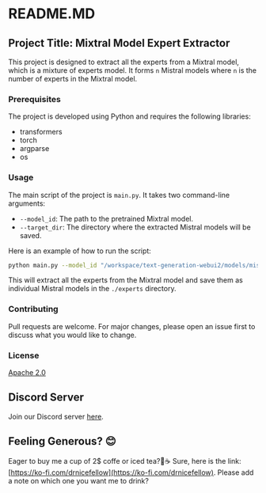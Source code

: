 # README.MD

## Project Title: Mixtral Model Expert Extractor

This project is designed to extract all the experts from a Mixtral model, which is a mixture of experts model. It forms `n` Mistral models where `n` is the number of experts in the Mixtral model.

### Prerequisites

The project is developed using Python and requires the following libraries:

- transformers
- torch
- argparse
- os


### Usage

The main script of the project is `main.py`. It takes two command-line arguments:

- `--model_id`: The path to the pretrained Mixtral model.
- `--target_dir`: The directory where the extracted Mistral models will be saved.

Here is an example of how to run the script:

```bash
python main.py --model_id "/workspace/text-generation-webui2/models/mistralai_Mixtral-8x7B-Instruct-v0.1" --target_dir "./experts"
```

This will extract all the experts from the Mixtral model and save them as individual Mistral models in the `./experts` directory.

### Contributing

Pull requests are welcome. For major changes, please open an issue first to discuss what you would like to change.

### License

[Apache 2.0](https://choosealicense.com/licenses/apache-2.0/)

## Discord Server

Join our Discord server [here](https://discord.gg/xhcBDEM3).

## Feeling Generous? 😊

Eager to buy me a cup of 2$ coffe or iced tea?🍵☕ Sure, here is the link: [https://ko-fi.com/drnicefellow](https://ko-fi.com/drnicefellow). Please add a note on which one you want me to drink?